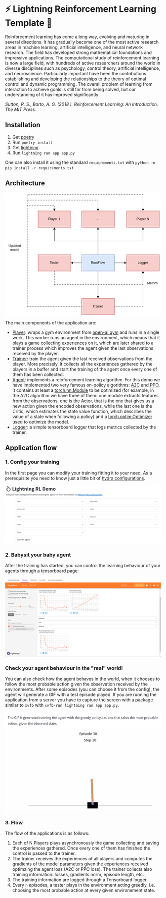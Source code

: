# ⚡️ Lightning Reinforcement Learning Template 🤖

Reinforcement learning has come a long way, evolving and maturing in several directions. It has gradually become one of the most active research areas in machine learning, artificial intelligence, and neural network research. The field has developed strong mathematical foundations and impressive applications. The computational study of reinforcement learning is now a large field, with hundreds of active researchers around the world in diverse disciplines such as psychology, control theory, artificial intelligence, and neuroscience. Particularly important have been the contributions establishing and developing the relationships to the theory of optimal control and dynamic
programming. The overall problem of learning from interaction to achieve goals is still far from being solved, but our understanding of it has improved significantly  

<cite>Sutton, R. S., Barto, A. G. (2018 ). Reinforcement Learning: An Introduction. The MIT Press.</cite>

## Installation

1. Get [poetry](https://python-poetry.org/docs/#installation)
2. Run `poetry install`
3. Get [lightning](https://lightning.ai/lightning-docs/)
4. Run `lightning run app app.py`

One can also install it using the standard `requirements.txt` with `python -m pip install -r requirements.txt`

## Architecture

<p align="center">
  <img src="./images/arch.png" />
</p>

The main components of the application are:

* [Player](lightning_rl/player/player.py): wraps a gym environment from [open-ai gym](https://www.gymlibrary.ml/) and runs in a single work. This worker runs an agent in the environment, which means that it plays a game collecting experiences on it, which are later shared to a trainer process which improves the agent given the last observations received by the player.
* [Trainer](lightning_rl/trainer/trainer.py): train the agent given the last received observations from the player. More precisely, it collects all the experiences gathered by the players in a buffer and start the training of the agent once every one of them has been collected.
* [Agent](lightning_rl/agent/base.py): implements a reinforcement learning algorithm. For this demo we have implemented two very famous on-policy algorithms: [A2C](https://arxiv.org/abs/1602.01783v2) and [PPO](https://arxiv.org/abs/1707.06347). It contains at least a [torch.nn.Module](https://pytorch.org/docs/stable/generated/torch.nn.Module.html) to be optimized (for example, in the A2C algorithm we have three of them: one module extracts features from the observations, one is the Actor, that is the one that gives us a new action given the encoded observations, while the last one is the Critic, which estimates the state value function, which describes the value of a state when following a policy) and a [torch.optim.Optimizer](https://pytorch.org/docs/stable/optim.html) used to optimize the model.
* [Logger](lightning_rl/logger/tensorboard.py): a simple tensorboard logger that logs metrics collected by the trainer.


## Application flow

### 1. Config your training

In the first page you can modify your training fitting it to your need. As a prerequisite you need to know just a little bit of [hydra configurations](https://hydra.cc/docs/intro/).

<p align="center">
  <img src="./images/intro.png" />
</p>

### 2. Babysit your baby agent

After the training has started, you can control the learning behaviour of your agents through a tensorboard page:

<p align="center">
  <img src="./images/tb.png" />
</p>

### Check your agent behaviour in the "real" world!

You can also check how the agent behaves in the world, when it chooses to follow the most probable action given the observation received by the environments. After some episodes (you can choose it from the config), the agent will generate a GIF with a test episode played. If you are running the application from a server you have to capture the screen with a package similar to `xvfb` with `xvfb-run lightning run app app.py`. 

<p align="center">
  <img src="./images/test_gif.png" />
</p>


### 3. Flow
The flow of the applications is as follows:

1. Each of N Players plays asynchronously the game collecting and saving the experiences gathered. Once every one of them has finished the control is passed to the trainer.
2. The trainer receives the experiences of all players and computes the gradients of the model parameters given the experiences received optimzing the agent loss (A2C or PPO loss). The trainer collects also training information: losses, gradients norm, episode length, etc. 
3. The training information are logged through a Tensorboard logger.
4. Every `n` episodes, a tester plays in the environment acting greedly, i.e. choosing the most probable action at every given environement state.
